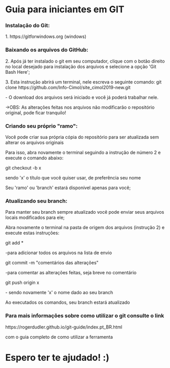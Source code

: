 <h1>Guia para iniciantes em GIT</h1>

<h3> Instalação do Git: </h3>   
<p>1. https://gitforwindows.org (windows)</p>

<h3> Baixando os arquivos do GitHub: </h3>
<p>2. Após já ter instalado o git em seu computador, clique com o botão direito no local desejado para instalação dos arquivos e selecione a opção 'Git Bash Here';
<p>3. Esta instrução abrirá um terminal, nele escreva o seguinte comando:
git clone https://github.com/Info-Cimol/site_cimol2019-new.git
<p>- O download dos arquivos será iniciado e você já poderá trabalhar nele.</p>

->OBS: As alterações feitas nos arquivos não modificarão o repositório original, pode ficar tranquilo!

<h3> Criando seu próprio "ramo": </h3>
<p> Você pode criar sua própria cópia do repositório para ser atualizada sem alterar os arquivos originais
<p> Para isso, abra novamente o terminal seguindo a instrução de número 2 e execute o comando abaixo:
<p> git checkout -b x
<p> sendo 'x' o título que você quiser usar, de preferência seu nome
<p> Seu 'ramo' ou 'branch' estará disponível apenas para você;</p>
  
<h3> Atualizando seu branch: </h3>
<p> Para manter seu branch sempre atualizado você pode enviar seus arquivos locais modificados para ele;
<p> Abra novamente o terminal na pasta de origem dos arquivos (instrução 2) e execute estas instruções:
<p> git add *
<p> -para adicionar todos os arquivos na lista de envio
<p> git commit -m "comentários das alterações" 
<p> -para comentar as alterações feitas, seja breve no comentário
<p> git push origin x
<p> - sendo novamente 'x' o nome dado ao seu branch
<p> Ao executados os comandos, seu branch estará atualizado</p>
  
  
<h3> Para mais informações sobre como utilizar o git consulte o link </h3>
<p>https://rogerdudler.github.io/git-guide/index.pt_BR.html
<p> com o guia completo de como utilizar a ferramenta
  
<h1>Espero ter te ajudado!  :)</h1>
